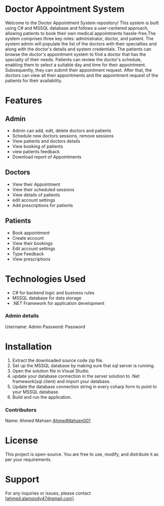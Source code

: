 # Doctor Appointment System
Welcome to the Doctor Appointment System repository! This system is built using C# and MSSQL database and follows a user-centered approach, allowing patients to book their own medical appointments hassle-free.The system comprises three key roles: administrator, doctor, and patient. The system admin will populate the list of the doctors with their specialties and along with the doctor's details and system credentials. The patients can browse the doctor's appointment system to find a doctor that has the specialty of their needs. Patients can review the doctor's schedule, enabling them to select a suitable day and time for their appointment. Subsequently, they can submit their appointment request. After that, the doctors can view all their appointments and the appointment request of the patients for their availability.

# Features
## Admin
* Admin can add, edit, delete doctors and patients
* Schedule new doctors sessions, remove sessions
* View patients and doctors details
* View booking of patients
* view patients feedback
* Download report of Appointments
  
## Doctors
* View their Appointment
* View their scheduled sessions
* View details of patients
* edit account settings
* Add prescriptions for patients
  
## Patients
* Book appointment 
* Create account
* View their bookings
* Edit account settings
* Type Feedback
* View prescriptions

# Technologies Used
* C# for backend logic and business rules
* MSSQL database for data storage
* .NET Framework for application development

### Admin details 
Username: Admin
Password: Password

# Installation
1. Extract the downloaded source code zip file.
2. Set up the MSSQL database by making sure that sql server is running.
3. Open the solution file in Visual Studio.
4. update your database connection in the server solution to .Net framework(sql client) and import your database. 
5. Update the database connection string in every csharp form to point to your MSSQL database.
6. Build and run the application.

### Contributors
Name: Ahmed Mahsen
[AhmedMahsen001](https://github.com/AhmedMahsen001)

# License
This project is open-source. You are free to use, modify, and distribute it as per your requirements.

# Support
For any inquiries or issues, please contact [ahmed.alamoody47@gmail.com].
